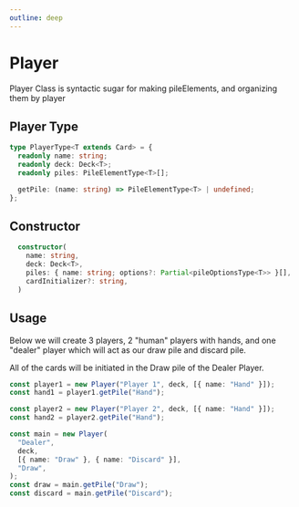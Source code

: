 ```yaml
---
outline: deep
---
```


# Player

Player Class is syntactic sugar for making pileElements, and organizing them by player

## Player Type

```typescript
type PlayerType<T extends Card> = {
  readonly name: string;
  readonly deck: Deck<T>;
  readonly piles: PileElementType<T>[];

  getPile: (name: string) => PileElementType<T> | undefined;
};
```

## Constructor

```typescript
  constructor(
    name: string,
    deck: Deck<T>,
    piles: { name: string; options?: Partial<pileOptionsType<T>> }[],
    cardInitializer?: string,
  )
```

## Usage

Below we will create 3 players, 2 "human" players with hands, and one "dealer" player which will act as our draw pile and discard pile.

All of the cards will be initiated in the Draw pile of the Dealer Player.

```typescript
const player1 = new Player("Player 1", deck, [{ name: "Hand" }]);
const hand1 = player1.getPile("Hand");

const player2 = new Player("Player 2", deck, [{ name: "Hand" }]);
const hand2 = player2.getPile("Hand");

const main = new Player(
  "Dealer",
  deck,
  [{ name: "Draw" }, { name: "Discard" }],
  "Draw",
);
const draw = main.getPile("Draw");
const discard = main.getPile("Discard");
```
